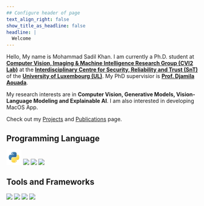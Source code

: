 ```yaml
---
## Configure header of page
text_align_right: false
show_title_as_headline: false
headline: |
  Welcome
---
```


<!-- this is a subheadline -->

Hello, My name is Mohammad Sadil Khan. I am currently a Ph.D. student at [**Computer Vision, Imaging & Machine Intelligence Research Group (CVI2 Lab)**](https://cvi2.uni.lu/) at the [**Interdisciplinary Centre for Security, Reliability and Trust (SnT)**](https://wwwfr.uni.lu/snt) of the [**University of Luxembourg (UL)**](https://wwwen.uni.lu/). My PhD supervisior is [**Prof. Djamila Aouada**](https://wwwfr.uni.lu/snt/people/djamila_aouada).

My research interests are in **Computer Vision, Generative Models, Vision-Language Modeling and Explainable AI**. I am also interested in developing MacOS App. 

Check out my [Projects](/projects) and [Publications](/publications) page.
<!--# My Skills
-->
## Programming Language
<code><img height="40" src="https://raw.githubusercontent.com/github/explore/80688e429a7d4ef2fca1e82350fe8e3517d3494d/topics/python/python.png"></code>
<code><img height="40" src="https://julialang.org/assets/infra/logo.svg"></code>
<code><img height="40" src="https://developer.apple.com/swift/images/swift-og.png"></code>
<code><img height="40" src="https://upload.wikimedia.org/wikipedia/fr/2/2e/Java_Logo.svg"></code>


## Tools and Frameworks
<code><img height="40" src="https://upload.wikimedia.org/wikipedia/en/c/cd/Anaconda_Logo.png"></code>
<code><img height="40" src="https://upload.wikimedia.org/wikipedia/commons/9/96/Pytorch_logo.png"></code>
<code><img height="40" src="https://keras.io/img/logo.png"></code>
<code><img height="40" src="https://upload.wikimedia.org/wikipedia/commons/5/53/OpenCV_Logo_with_text.png"></code>
<!--
I have completed my Masters in **Machine Learning and Data Mining** from [**University Jean Monnet**](https://www.univ-st-etienne.fr/fr/index.html), Saint Etienne, France. I have also completed an exchange semester in [**KU Leuven**](https://www.kuleuven.be/english/kuleuven), Belgium.
I have worked in [**Creatis Lab**](https://www.creatis.insa-lyon.fr/site7/en), INSA Lyon for my Master Thesis on the topic *Learning Shapes For The Effective Segmentation of 3D Medical Images using Point Cloud*. I worked as a research intern in [**Laboratoire Hubert Curien**](https://laboratoirehubertcurien.univ-st-etienne.fr/en/index.html) at Saint-Etienne, France on the topic of *Detector-Encoder Autoencoder for anomaly segmentation of 18th Century Ornaments* under the supervision of Professor Ŕemi Emonet and Professor Thierry Fournel.-->



